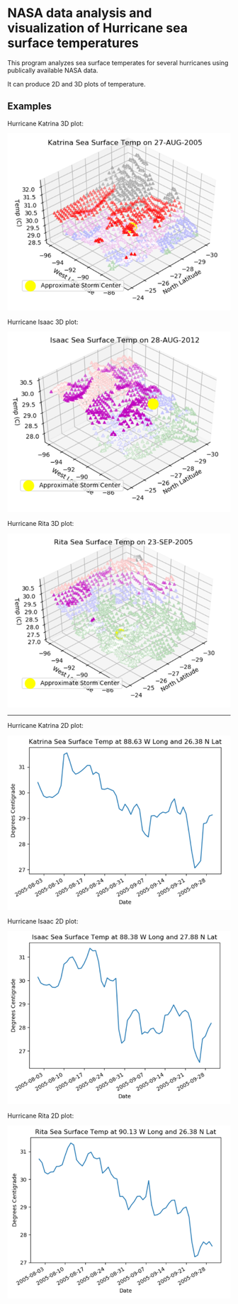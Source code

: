 # NASA data analysis and visualization of Hurricane sea surface temperatures

This program analyzes sea surface temperates for several hurricanes using publically available NASA data.

It can produce 2D and 3D plots of temperature.

## Examples

Hurricane Katrina 3D plot:
 
![Hurricane Katrina 3D plot](katrina_3D.png)

Hurricane Isaac 3D plot:
 
![Hurricane Isaac 3D plot](isaac_3D.png)

Hurricane Rita 3D plot:
 
![Hurricane Rita 3D plot](rita_3D.png)

---

Hurricane Katrina 2D plot:
 
![Hurricane Katrina 2D plot](katrina_2D.png)

Hurricane Isaac 2D plot:
 
![Hurricane Isaac 2D plot](isaac_2D.png)

Hurricane Rita 2D plot:
 
![Hurricane Rita 2D plot](rita_2D.png)

